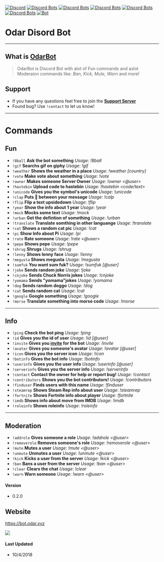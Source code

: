 
[![Discord](https://img.shields.io/discord/298762167388471296.svg)](https://discord.gg/zvvasbc )  [![Discord Bots](https://discordbots.org/api/widget/status/417345362496585728.svg)](https://discordbots.org/bot/417345362496585728)  [![Discord Bots](https://discordbots.org/api/widget/servers/417345362496585728.svg?noavatar=true)](https://discordbots.org/bot/417345362496585728)  [![Discord Bots](https://discordbots.org/api/widget/upvotes/417345362496585728.svg?noavatar=true)](https://discordbots.org/bot/417345362496585728)  [![Discord Bots](https://discordbots.org/api/widget/lib/417345362496585728.svg?noavatar=true)](https://discordbots.org/bot/417345362496585728)  [![Discord Bots](https://discordbots.org/api/widget/owner/417345362496585728.svg)](https://discordbots.org/bot/417345362496585728)  [![Bot](https://img.shields.io/badge/DiscordBot-Yes-green.svg)](https://bot.odar.xyz)


# Odar Disord Bot

----
## What is [OdarBot](https://discordapp.com/oauth2/authorize?client_id=417345362496585728&scope=bot&permissions=2146958591)

> OdarBot is Discord Bot with alot of Fun commands and aslot Moderaion commands like: *Ban, Kick, Mute, Warn* and more!

## Support
* If you have any questions feel free to join the **[Support Server](https://discord.gg/zvvasbc )**
* Found bug? Use `!contact` to let us know!
----

# Commands

## Fun

* `!8ball` **Ask the bot something** _Usage_: *!8ball <question>*
* `!gif` **Searchs gif on giphy** _Usage_: *!gif <word>*
* `!weather` **Shows the weather in a place** _Usage_: *!weather <place> [country]*
* `!vote` **Make vote about something** _Usage_: *!vote <something>*
* `!owner` **Makes someone Server Owner** _Usage_: *!owner <@user>* 
* `!hastebin` **Upload code to hastebin** _Usage_: *!hastebin <code/text>* 
* `!unicode` **Gives you the symbol's unicode** _Usage_: *!unicode <symbol>*
* `!clap` **Puts 👏 between your message** _Usage_: *!calp <text>*
* `!flip` **Flip a text upsidedown** _Usage_: *!flip <text>*
* `!year` **Show the info about 1 year** _Usage_: *!year*
* `!mock` **Mocks some text** _Usage_: *!mock <text>*
* `!urban` **Get the defintion of something** _Usage_: *!urban <word>*
* `!translate` **Translate somthing in other languange** _Usage_: *!translate <language> <word>*
* `!cat` **Shows a random cat pic** _Usage_: *!cat*
* `!pi` **Show Info about Pi** _Usage_: *!pi*
* `!rate` **Rate someone** _Usage_: *!rate <@user>*
* `!pepe` **Shows pepe** _Usage_: *!pepe*
* `!shrug` **Shrugs** _Usage_: *!shrug*
* `!lenny` **Shows lenny face** _Usage_: *!lenny*
* `!megusta` **Shows megusta** _Usage_: *!megusta* 
* `!sumfuk` **You want sum fuk?** _Usage_: *!sumfuk [@user]*
* `!joke` **Sends random joke** _Usage_: *!joke*
* `!cnjoke` **Sends Chuck Norris jokes** _Usage_: *!cnjoke*
* `!yomama` **Sends "yomama"jokes** _Usage_: *!yomama*
* `!dog` **Sends random doggo** _Usage_: *!dog*
* `!cat` **Sends random cat** _Usage_: *!cat*
* `!google` **Google something** _Usage_: *!google <term>*
* `!morse` **Translate something into morse code** _Usage_: *!morse <word>*
----

## Info

* `!ping` **Check the bot ping** _Usage_: *!ping*
* `!id` **Gives you the id of user** _Usage_: *!id [@user]*
* `!invite` **Gives you [invite](https://discordapp.com/oauth2/authorize?client_id=417345362496585728&scope=bot&permissions=2146958591) for the bot** _Usage_: *!invite*
* `!avatar` **Gives you someone's avatar** _Usage_: *!avatar [@user]*
* `!icon` **Gives you the server icon** _Usage_: *!icon*
* `!botinfo` **Gives the bot info** _Usage_: *!botinfo*
* `!userinfo` **Gives you the user info** _Usage_: *!userinfo [@user]*
* `!serverinfo` **Gives you the server info** _Usage_: *!serverinfo*
* `!contact` **Contact the owner for help or report bug!** _Usage_: *!contact <problem>*
* `!contributors` **Shows you the bot contributors!** _Usage_: *!contributors*
* `!finduser`  **Finds users with this name** _Usage_: *!finduser <name>*
* `!steamrep` **Shows Steam Rep info about user** _Usage_: *!steamrep <SteamID64>*
* `!fortnite` **Shows Fortnite info about player** _Usage_: *!fortnite <Nickname>*
* `!imdb` **Shows info about move from IMDB** _Usage_: *!imdb <movie>*
* `!roleinfo` **Shows roleinfo** _Usage_: *!roleinfo <role>*
----

## Moderation

* `!addrole` **Gives someone a role** _Usage_: *!addrole <@user> <role>*
* `!removerole` **Removes someone's role** _Usage_: *!removerole <@user> <role>*
* `!mute` **Mutes a user** _Usage_: *!mute <@user> <time>*
* `!unmute` **Unmutes a user** _Usage_: *!unmute <@user>*
* `!kick` **Kicks a user from the server** _Usage_: *!kick <@user> <reason>*
* `!ban` **Bans a user from the server** _Usage_: *!ban <@user> <reason>*
* `!clear` **Clears the chat** _Usage_: *!clear <amount>*
* `!warn` **Warn someone** _Usage_: *!warn <@user> <reason>*
  
#### Version

*  0.2.0

## Website

https://bot.odar.xyz

<p><a href="https://discord.gg/zvvasbc"><img src="https://discordapp.com/api/guilds/298762167388471296/widget.png?style=banner2"></a></p>

#### Last Updated

* 10/4/2018
